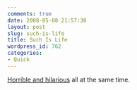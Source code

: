 ```yaml
---
comments: true
date: 2008-05-08 21:57:30
layout: post
slug: such-is-life
title: Such Is Life
wordpress_id: 762
categories:
- Quick
---
```


[Horrible and hilarious](http://video.google.com/videoplay?docid=-435368006009874972&q=blood&ei=7dsjSJnPHJD6qQP8roHiCw) all at the same time.

